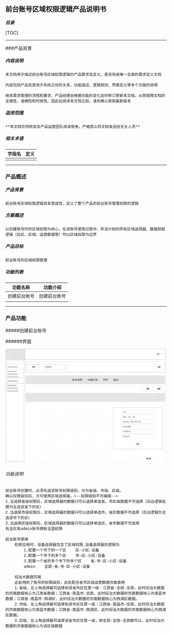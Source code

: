 ## 前台账号区域权限逻辑产品说明书

***目录***

[TOC]

------

###产品背景

##### 内容说明

	本文档用于描述前台账号区域权限逻辑的产品需求及定义，是该系统唯一全面的需求定义文档
	
	内容包括产品及其他子系统之间的关系、功能描述、逻辑规则、界面定义等多个方面的说明
	
	根本需求管理的流程和要求，产品经理会根据功能的变化及时修订更新本文档，从而保障文档的全面性、准确性和时效性。因此在阅读本文档之前，请先确认获取最新版本

##### 适用范围

	**本文档仅供研发及产品运营团队阅读使用，严格禁止将文档发送给无关人员**

##### 相关术语		

| 字段名 | 定义 |
| :----- | ---- |
|        |      |



------

### 产品概述

##### 产品背景

	前台账号区域权限逻辑具有普适性，定义了整个产品的前台账号管理权限的逻辑

##### 方案概述

	以创建账号时的区域权限为核心，在该账号使用过程中，所设计到的所有区域选择器，数据获取逻辑（社区、区域、运营数据等）均以区域权限为边界

##### 产品目标

	前台账号的区域权限管理

##### 功能列表

| 功能名称     | 功能介绍     |
| ------------ | ------------ |
| 创建前台账号 | 创建前台账号 |
|              |              |

------

### 产品功能

#####创建前台账号

######界面

![前台账号列表](https://raw.githubusercontent.com/dalin1991/brighteye/master/%E9%86%92%E7%9B%AE%E4%BA%91%E5%90%8E%E5%8F%B0/%E8%B4%A6%E5%8F%B7%E7%AE%A1%E7%90%86/%E5%9B%BE%E7%89%87/%E5%89%8D%E5%8F%B0%E8%B4%A6%E5%8F%B7%E5%88%97%E8%A1%A8.jpg)

###### 功能说明

```
前台账号创建时，必须先选该账号权限级别，分为省级、市级、区级。
确认权限级别后，方可使用区域选择器，<--权限级别不可编辑-->
1.当选择省级权限后，区域选择器的数据只可以选择单选省，市区级数据不可选择（后台逻辑处理为全选该省下的区）
2.当选择市级权限后，区域选择器的数据只可以选择单选市，省区数据不可选择（后台逻辑为全选该市下的区）
3.当选择区级权限后，区域选择器的数据只可以选择单选区，省市数据不可选择
有且仅有admin账号拥有全国权限

前台账号使用
	检索应用时，设备选择器包含了区域权限,设备选择器的逻辑为
		1.配置一个市下的一个区    区-小区-设备
		2.配置一个市下的多个区    市-区-小区-设备
		3.配置一个省的多个市下的多个区    省-市-区-小区-设备
		admin    全部-省-市-区-小区-设备
		
	综治大数据页面
	此处用到了账号的权限级别，此处配合省市区级运营数据页面食用
	1.省级，左上角选择器可选择到该省市区任意一级：江西省-全部-全部，此时综治大数据的页面数据核心为江西省数据；江西省-南昌市-全部，此时综治大数据的页面数据核心为南昌市数据；江西省-南昌市-西湖区，此时综治大数据的页面数据核心为西湖区数据。
	2.市级，左上角选择器可选择到该市区任意一级：江西省-南昌市-全部，此时综治大数据的页面数据核心为南昌市数据；江西省-南昌市-西湖区，此时综治大数据的页面数据核心为西湖区数据。
	3.区级，左上角选择器可选择该省市区任意一级，即全部-全部-全部都可以，此时综治大数据的页面数据核心为该区级数据

	


```

